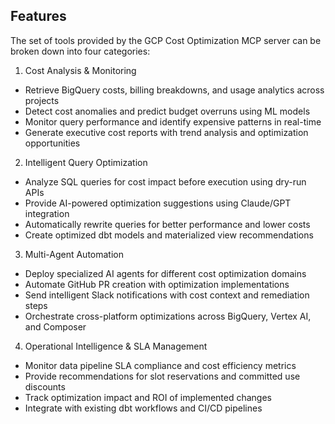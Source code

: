 ## Features
The set of tools provided by the GCP Cost Optimization MCP server can be broken down into four categories:

1. Cost Analysis & Monitoring
- Retrieve BigQuery costs, billing breakdowns, and usage analytics across projects
- Detect cost anomalies and predict budget overruns using ML models
- Monitor query performance and identify expensive patterns in real-time
- Generate executive cost reports with trend analysis and optimization opportunities
2. Intelligent Query Optimization
- Analyze SQL queries for cost impact before execution using dry-run APIs
- Provide AI-powered optimization suggestions using Claude/GPT integration
- Automatically rewrite queries for better performance and lower costs
- Create optimized dbt models and materialized view recommendations
3. Multi-Agent Automation
- Deploy specialized AI agents for different cost optimization domains
- Automate GitHub PR creation with optimization implementations
- Send intelligent Slack notifications with cost context and remediation steps
- Orchestrate cross-platform optimizations across BigQuery, Vertex AI, and Composer
4. Operational Intelligence & SLA Management
- Monitor data pipeline SLA compliance and cost efficiency metrics
- Provide recommendations for slot reservations and committed use discounts
- Track optimization impact and ROI of implemented changes
- Integrate with existing dbt workflows and CI/CD pipelines

